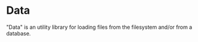 # Data

"Data" is an utility library for loading files from the filesystem and/or from a database.


